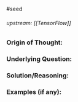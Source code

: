 #seed 
###### upstream: [[TensorFlow]]

### Origin of Thought:


### Underlying Question: 


### Solution/Reasoning: 


### Examples (if any): 

